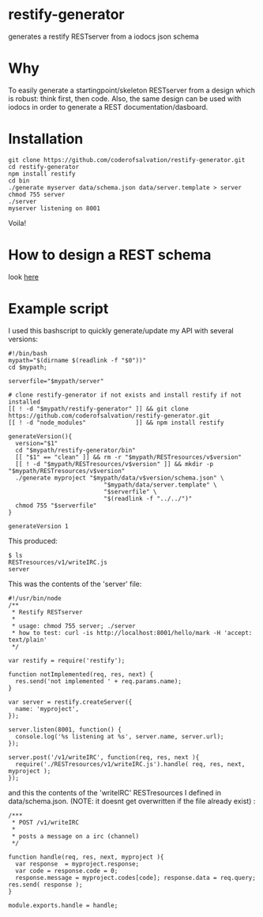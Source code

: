 restify-generator
=================

generates a restify RESTserver from a iodocs json schema

Why
===
To easily generate a startingpoint/skeleton RESTserver from a design which is robust: think first, then code.
Also, the same design can be used with iodocs in order to generate a REST documentation/dasboard.

Installation
============

    git clone https://github.com/coderofsalvation/restify-generator.git
    cd restify-generator
    npm install restify
    cd bin
    ./generate myserver data/schema.json data/server.template > server
    chmod 755 server
    ./server
    myserver listening on 8001

Voila!

How to design a REST schema
===========================
look [here](https://github.com/coderofsalvation/restify-generator/blob/master/data/schema.json)

Example script
==============
I used this bashscript to quickly generate/update my API with several versions:


    #!/bin/bash
    mypath="$(dirname $(readlink -f "$0"))"
    cd $mypath;

    serverfile="$mypath/server"

    # clone restify-generator if not exists and install restify if not installed
    [[ ! -d "$mypath/restify-generator" ]] && git clone https://github.com/coderofsalvation/restify-generator.git 
    [[ ! -d "node_modules"              ]] && npm install restify

    generateVersion(){
      version="$1"
      cd "$mypath/restify-generator/bin"
      [[ "$1" == "clean" ]] && rm -r "$mypath/RESTresources/v$version"
      [[ ! -d "$mypath/RESTresources/v$version" ]] && mkdir -p "$mypath/RESTresources/v$version"
      ./generate myproject "$mypath/data/v$version/schema.json" \
                               "$mypath/data/server.template" \
                               "$serverfile" \
                               "$(readlink -f "../../")"
      chmod 755 "$serverfile"
    }

    generateVersion 1

This produced:

    $ ls 
    RESTresources/v1/writeIRC.js
    server

This was the contents of the 'server' file:    

    #!/usr/bin/node
    /**
     * Restify RESTserver
     * 
     * usage: chmod 755 server; ./server
     * how to test: curl -is http://localhost:8001/hello/mark -H 'accept: text/plain'
     */
    
    var restify = require('restify');
    
    function notImplemented(req, res, next) {
      res.send('not implemented ' + req.params.name);
    }
    
    var server = restify.createServer({
      name: 'myproject',
    });
    
    server.listen(8001, function() {
      console.log('%s listening at %s', server.name, server.url);
    });
    
    server.post('/v1/writeIRC', function(req, res, next ){
      require('./RESTresources/v1/writeIRC.js').handle( req, res, next, myproject );
    });

and this the contents of the 'writeIRC' RESTresources I defined in data/schema.json.
(NOTE: it doesnt get overwritten if the file already exist) :

    /***
     * POST /v1/writeIRC
     *
     * posts a message on a irc (channel)
     */

    function handle(req, res, next, myproject ){
      var response  = myproject.response;
      var code = response.code = 0;
      response.message = myproject.codes[code]; response.data = req.query;  res.send( response );
    }

    module.exports.handle = handle;
